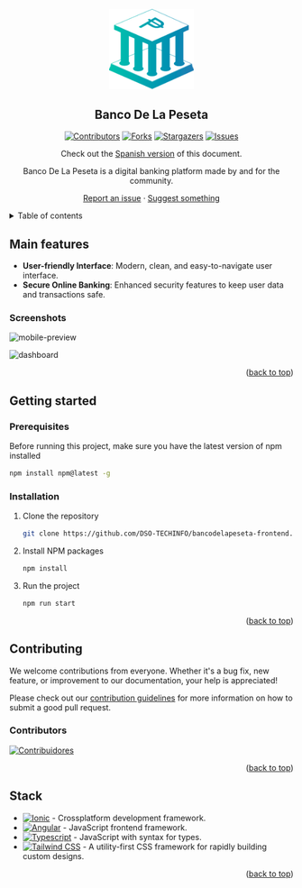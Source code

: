 <a name="readme-top"></a>

<div align="center">

<a href="https://github.com/DSO-TECHINFO/bancodelapeseta-frontend">
  <img src="./.github/images/logo-02.png" alt="Logo" width="150" />
</a>

## Banco De La Peseta

[![Contributors][contributors-shield]][contributors-url]
[![Forks][forks-shield]][forks-url]
[![Stargazers][stars-shield]][stars-url]
[![Issues][issues-shield]][issues-url]

Check out the [Spanish version](./.github/README-ES.md) of this document.

Banco De La Peseta is a digital banking platform made by and for the community.

[Report an issue](https://github.com/DSO-TECHINFO/bancodelapeseta-frontend/issues) · [Suggest something](https://github.com/DSO-TECHINFO/bancodelapeseta-frontend/issues)

</div>

<details>
<summary>Table of contents</summary>

- [Main features](#main-features)
  - [Screenshots:](#screenshots)
- [Getting started](#getting-started)
  - [Prerequisites](#prerequisites)
  - [Installation](#installation)
- [Contributing](#contributing)
- [Stack](#stack)

</details>

## Main features

- **User-friendly Interface**: Modern, clean, and easy-to-navigate user interface.
- **Secure Online Banking**: Enhanced security features to keep user data and transactions safe.

### Screenshots

![mobile-preview](https://github.com/CarlosUlisesOchoa/bancodelapeseta-frontend/assets/26280134/91c78269-d420-4fa7-aaf4-0fe5d1db50cc)

![dashboard](https://github.com/CarlosUlisesOchoa/bancodelapeseta-frontend/assets/26280134/76867db6-3cf5-4e0e-b8c8-2fb0a6a13c10)

<p align="right">(<a href="#readme-top">back to top</a>)</p>

## Getting started

### Prerequisites

Before running this project, make sure you have the latest version of npm installed

  ```sh
  npm install npm@latest -g
  ```

### Installation

1. Clone the repository

   ```sh
   git clone https://github.com/DSO-TECHINFO/bancodelapeseta-frontend.git
   ```

2. Install NPM packages

   ```sh
   npm install
   ```

3. Run the project

   ```sh
   npm run start
   ```

<p align="right">(<a href="#readme-top">back to top</a>)</p>

## Contributing

We welcome contributions from everyone. Whether it's a bug fix, new feature, or improvement to our documentation, your help is appreciated!

Please check out our [contribution guidelines](https://github.com/DSO-TECHINFO/bancodelapeseta-frontend/blob/master/CONTRIBUTING.md) for more information on how to submit a good pull request.

### Contributors

[![Contribuidores](https://contrib.rocks/image?repo=DSO-TECHINFO/bancodelapeseta-frontend)](https://github.com/DSO-TECHINFO/bancodelapeseta-frontend/graphs/contributors)

<p align="right">(<a href="#readme-top">back to top</a>)</p>

## Stack

- [![Ionic][ionic-badge]][badge-empty-url] - Crossplatform development framework.
- [![Angular][angular-badge]][badge-empty-url] - JavaScript frontend framework.
- [![Typescript][typescript-badge]][badge-empty-url] - JavaScript with syntax for types.
- [![Tailwind CSS][tailwind-badge]][badge-empty-url] - A utility-first CSS framework for rapidly building custom designs.

<p align="right">(<a href="#readme-top">back to top</a>)</p>

<!-- - <img src="https://github.com/carlosulisesochoa/carlosulisesochoa/raw/files/images/java.jpg" height="28"/> - Java for backend -->

[ionic-badge]: https://img.shields.io/badge/Ionic-3880FF?style=for-the-badge&logo=ionic&logoColor=white
[angular-badge]: https://img.shields.io/badge/Angular-DD0031?style=for-the-badge&logo=angular&logoColor=white
[java-badge]: https://github.com/carlosulisesochoa/carlosulisesochoa/raw/files/images/java.jpg
[typescript-badge]: https://img.shields.io/badge/Typescript-007ACC?style=for-the-badge&logo=typescript&logoColor=white&color=blue
[tailwind-badge]: https://img.shields.io/badge/Tailwind-ffffff?style=for-the-badge&logo=tailwindcss&logoColor=38bdf8
[contributors-shield]: https://img.shields.io/github/contributors/DSO-TECHINFO/bancodelapeseta-frontend.svg?style=for-the-badge
[contributors-url]: https://github.com/DSO-TECHINFO/bancodelapeseta-frontend/graphs/contributors
[forks-shield]: https://img.shields.io/github/forks/DSO-TECHINFO/bancodelapeseta-frontend.svg?style=for-the-badge
[forks-url]: https://github.com/DSO-TECHINFO/bancodelapeseta-frontend/network/members
[stars-shield]: https://img.shields.io/github/stars/DSO-TECHINFO/bancodelapeseta-frontend.svg?style=for-the-badge
[stars-url]: https://github.com/DSO-TECHINFO/bancodelapeseta-frontend/stargazers
[issues-shield]: https://img.shields.io/github/issues/DSO-TECHINFO/bancodelapeseta-frontend.svg?style=for-the-badge
[issues-url]: https://github.com/DSO-TECHINFO/bancodelapeseta-frontend/issues
[badge-empty-url]: #!

